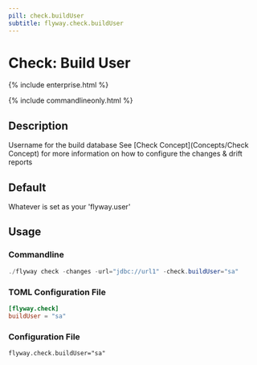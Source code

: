 ```yaml
---
pill: check.buildUser
subtitle: flyway.check.buildUser
---
```

# Check: Build User

{% include enterprise.html %}

{% include commandlineonly.html %}

## Description
Username for the build database
See [Check Concept](Concepts/Check Concept) for more information on how to configure the changes & drift reports

## Default

Whatever is set as your 'flyway.user'

## Usage

### Commandline
```powershell
./flyway check -changes -url="jdbc://url1" -check.buildUser="sa"
```

### TOML Configuration File
```toml
[flyway.check]
buildUser = "sa"
```

### Configuration File
```properties
flyway.check.buildUser="sa"
```
